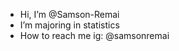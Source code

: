 -  Hi, I’m @Samson-Remai
-  I’m majoring in statistics
- How to reach me ig: @samsonremai

<!---
Samson-Remai/Samson-Remai is a ✨ special ✨ repository because its `README.md` (this file) appears on your GitHub profile.
You can click the Preview link to take a look at your changes.
--->
